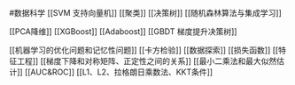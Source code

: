   #数据科学 
[[SVM 支持向量机]]
[[聚类]]
[[决策树]]
[[随机森林算法与集成学习]]

[[PCA降维]]
[[XGBoost]]
[[Adaboost]]
[[GBDT 梯度提升决策树]]

[[机器学习的优化问题和记忆性问题]]
[[卡方检验]]
[[数据探索]]
[[损失函数]]
[[特征工程]]
[[梯度下降和对称矩阵、正定性之间的关系]]
[[最小二乘法和最大似然估计]]
[[AUC&ROC]]
[[L1、L2、拉格朗日乘数法、KKT条件]]
